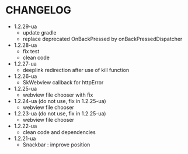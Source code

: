 # CHANGELOG
- 1.2.29-ua
  - update gradle
  - replace deprecated OnBackPressed by onBackPressedDispatcher
- 1.2.28-ua
  - fix test
  - clean code
- 1.2.27-ua
  - deeplink redirection after use of kill function
- 1.2.26-ua
  - SkWebview callback for httpError
- 1.2.25-ua
  - webview file chooser with fix
- 1.2.24-ua (do not use, fix in 1.2.25-ua)
    - webview file chooser
- 1.2.23-ua (do not use, fix in 1.2.25-ua)
    - webview file chooser
- 1.2.22-ua 
    - clean code and dependencies
- 1.2.21-ua
    - Snackbar : improve position
